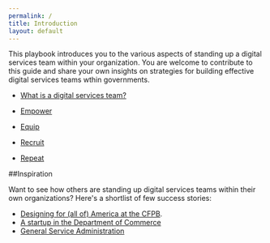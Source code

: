 ```yaml
---
permalink: /
title: Introduction
layout: default
---
```


This playbook introduces you to the various aspects of standing up a digital
services team within your organization.  You are welcome to contribute to this
guide and share your own insights on strategies for building effective digital
services teams wthin governments.  

- [What is a digital services team?](what-is-a-digital-services-team)

- [Empower](empower/)

- [Equip](equip/)

- [Recruit](recruit/)

- [Repeat](repeat/)


##Inspiration

Want to see how others are standing up digital services teams within their own
organizations?  Here's a shortlist of few success stories:

 - [Designing for (all of) America at the CFPB](http://www.slideshare.net/molliebates/designing-for-all-of-america-at-the-cfpb-aiga-conference-presentation).
 - [A startup in the Department of Commerce](https://www.commerce.gov/dataservice/)
 - [General Service Administration](http://www.agilegovleaders.org/case-studies/gsa/)

